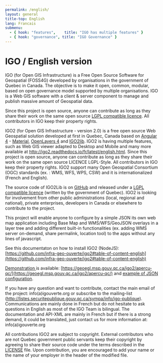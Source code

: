```yaml
---
permalink: /english/
layout: general
title-top: English
lang: Francais
submenu:
  - { hook: "features",    title: "IGO has multiple features" }
  - { hook: "governance", title: "IGO Governance" }
---
```


# IGO / English version

IGO (for Open GIS Infrastructure) is a Free Open Source Software for Geospatial (FOSS4G)  developed by organisations in the government of Quebec in Canada. The objective is to make it open, common, modular, based on open governance model supported by multiple organisations. IGO is a Web GIS software with a client & server component to manage and publish massive amount of Geospatial data.

Since this project is open source, anyone can contribute as long as they share their work on the same open source [LGPL compatible licence](https://raw.githubusercontent.com/infra-geo-ouverte/igo/master/LICENSE_ENGLISH.txt). All contributors in IGO keep their property rights.

IGO2 (for Open GIS Infrastructure - version 2.0) is a free open source Web Geospatial solution developed at first in Quebec, Canada based on [Angular 4](https://github.com/angular/angular) - [Material](https://github.com/angular/material2), [OpenLayers 4](https://github.com/openlayers/openlayers) and [IGO2lib](https://github.com/infra-geo-ouverte/igo2-lib). IGO2 is having multiple features, such as Web GIS viewer adapted to Desktop and Mobile and many more available at http://igo2.readthedocs.io/fr/latest/english.html. Since this project is open source, anyone can contribute as long as they share their work on the same open source LICENCE LGPL-Style. All contributors in IGO keep their property rights. IGO2 support many Open Geospatial Consortium (OGC) standards (ex. : WMS, WFS, WPS, CSW) and it is internationalized (French and English).


The source code of IGO2Lib is on [GitHub](https://github.com/infra-geo-ouverte/igo2lib) and released under a [LGPL compatible licence](https://raw.githubusercontent.com/infra-geo-ouverte/igo/master/LICENSE_ENGLISH.txt) (written by the government of Quebec). IGO2 is looking for involvement from other public administrations (local, regional and national), private enterprises, developers in Canada or elsewhere to contribute to the project.


This project will enable anyone to configure by a simple JSON its own web map application including Base Map and WMS/WFS/GeoJSON overlays in a layer tree and adding different built-in functionalities (ex. adding WMS server on-demand, share permalink, location tool) to the apps without any lines of javascript. 

See this documentaton on how to install IGO2 (NodeJS): [https://github.com/infra-geo-ouverte/igo2#table-of-content-english](https://github.com/infra-geo-ouverte/igo2#table-of-content-english) 

[Demonstration ](https://geoegl.msp.gouv.qc.ca/igo2/apercu-qc/) is available: [https://geoegl.msp.gouv.qc.ca/igo2/apercu-qc/](https://geoegl.msp.gouv.qc.ca/igo2/apercu-qc/) and [example of JSON configuration](http://igo2.readthedocs.io/fr/latest/english.html).

If you have any question and want to contribute, contact the main email of the project: info(a)igouverte.org or subscribe to the mailing-list (http://listes.securitepublique.gouv.qc.ca/sympa/info/igo-publique). Communications are mainly done in French but do not hesitate to ask questions in English as most of the IGO Team is bilingual. The documentation and API-XML are mainly in French but if there is a strong demand, it could be translated, just contact us for more information at: info(a)igouverte.org

All contributions IGO2 are subject to copyright. External contributors who are not Quebec government public servants keep their copyright by agreeing to share their source code under the terms described in the [LICENSE](https://raw.githubusercontent.com/infra-geo-ouverte/igo2/master/LICENSE_ENGLISH.txt) file. Upon contribution, you are encouraged to add your name or the name of your employer in the header of the modified file.
